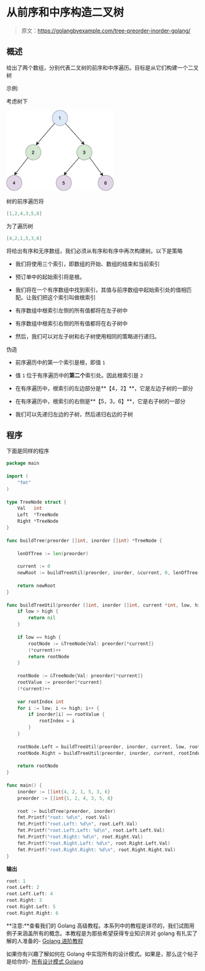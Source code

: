 # 从前序和中序构造二叉树

> 原文：<https://golangbyexample.com/tree-preorder-inorder-golang/>

## **概述**

给出了两个数组，分别代表二叉树的前序和中序遍历。目标是从它们构建一个二叉树

示例:

考虑树下

![](img/9a9347838908483552b24df3dc54cd38.png)

树的前序遍历将

```go
[1,2,4,3,5,6]
```

为了遍历树

```go
[4,2,1,5,3,6]
```

将给出有序和无序数组，我们必须从有序和有序中再次构建树。以下是策略

*   我们将使用三个索引，即数组的开始、数组的结束和当前索引

*   预订单中的起始索引将是根。

*   我们将在一个有序数组中找到索引，其值与前序数组中起始索引处的值相匹配。让我们把这个索引叫做根索引

*   有序数组中根索引左侧的所有值都将在左子树中

*   有序数组中根索引右侧的所有值都将在右子树中

*   然后，我们可以对左子树和右子树使用相同的策略进行递归。

伪造

*   前序遍历中的第一个索引是根，即值 `1`

*   值 `1` 位于有序遍历中的**第二个**索引处。因此根索引是 `2`

*   在有序遍历中，根索引的左边部分是**【4，2】**，它是左边子树的一部分

*   在有序遍历中，根索引的右侧是**【5，3，6】**，它是右子树的一部分

*   我们可以先递归左边的子树，然后递归右边的子树

## **程序**

下面是同样的程序

```go
package main

import (
	"fmt"
)

type TreeNode struct {
	Val   int
	Left  *TreeNode
	Right *TreeNode
}

func buildTree(preorder []int, inorder []int) *TreeNode {

	lenOfTree := len(preorder)

	current := 0
	newRoot := buildTreeUtil(preorder, inorder, &current, 0, lenOfTree-1)

	return newRoot
}

func buildTreeUtil(preorder []int, inorder []int, current *int, low, high int) *TreeNode {
	if low > high {
		return nil
	}

	if low == high {
		rootNode := &TreeNode{Val: preorder[*current]}
		(*current)++
		return rootNode
	}

	rootNode := &TreeNode{Val: preorder[*current]}
	rootValue := preorder[*current]
	(*current)++

	var rootIndex int
	for i := low; i <= high; i++ {
		if inorder[i] == rootValue {
			rootIndex = i
		}
	}

	rootNode.Left = buildTreeUtil(preorder, inorder, current, low, rootIndex-1)
	rootNode.Right = buildTreeUtil(preorder, inorder, current, rootIndex+1, high)

	return rootNode
}

func main() {
	inorder := []int{4, 2, 1, 5, 3, 6}
	preorder := []int{1, 2, 4, 3, 5, 6}

	root := buildTree(preorder, inorder)
	fmt.Printf("root: %d\n", root.Val)
	fmt.Printf("root.Left: %d\n", root.Left.Val)
	fmt.Printf("root.Left.Left: %d\n", root.Left.Left.Val)
	fmt.Printf("root.Right: %d\n", root.Right.Val)
	fmt.Printf("root.Right.Left: %d\n", root.Right.Left.Val)
	fmt.Printf("root.Right.Right: %d\n", root.Right.Right.Val)
}
```

**输出**

```go
root: 1
root.Left: 2
root.Left.Left: 4
root.Right: 3
root.Right.Left: 5
root.Right.Right: 6
```

**注意:**查看我们的 Golang 高级教程。本系列中的教程是详尽的，我们试图用例子来涵盖所有的概念。本教程是为那些希望获得专业知识并对 golang 有扎实了解的人准备的- [Golang 进阶教程](https://golangbyexample.com/golang-comprehensive-tutorial/)

如果你有兴趣了解如何在 Golang 中实现所有的设计模式。如果是，那么这个帖子是给你的- [所有设计模式 Golang](https://golangbyexample.com/all-design-patterns-golang/)